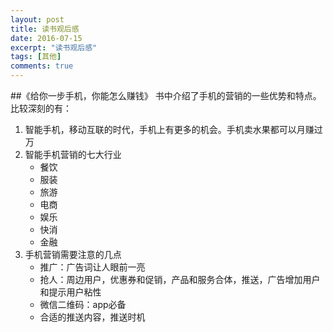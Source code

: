 ```yaml
---
layout: post
title: 读书观后感
date: 2016-07-15
excerpt: "读书观后感"
tags: [其他]
comments: true
---
```


##《给你一步手机，你能怎么赚钱》
书中介绍了手机的营销的一些优势和特点。比较深刻的有：

1. 智能手机，移动互联的时代，手机上有更多的机会。手机卖水果都可以月赚过万
2. 智能手机营销的七大行业
    - 餐饮
    - 服装
    - 旅游
    - 电商
    - 娱乐
    - 快消
    - 金融
3. 手机营销需要注意的几点
    - 推广：广告词让人眼前一亮
    - 抢人：周边用户，优惠券和促销，产品和服务合体，推送，广告增加用户和提示用户粘性
    - 微信二维码：app必备
    - 合适的推送内容，推送时机  